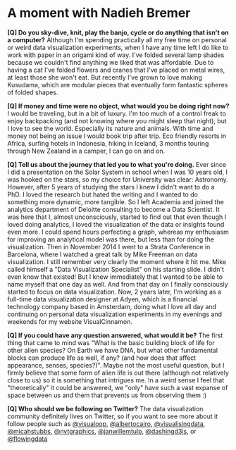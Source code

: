 A moment with Nadieh Bremer
======

__[Q] Do you sky-dive, knit, play the banjo, cycle or do anything that isn't on a computer?__
Although I'm spending practically all my free time on personal or weird data visualization experiments, when I have any time left I do like to work with paper in an origami kind of way. I've folded several lamp shades because we couldn't find anything we liked that was affordable. Due to having a cat I've folded flowers and cranes that I've placed on metal wires, at least those she won't eat. But recently I've grown to love making Kusudama, which are modular pieces that eventually form fantastic spheres of folded shapes.

__[Q] If money and time were no object, what would you be doing right now?__
I would be traveling, but in a bit of luxury. I'm too much of a control freak to enjoy backpacking (and not knowing where you might sleep that night), but I love to see the world. Especially its nature and animals. With time and money not being an issue I would book trip after trip. Eco friendly resorts in Africa, surfing hotels in Indonesia, hiking in Iceland, 3 months touring through New Zealand in a camper, I can go on and on.

__[Q] Tell us about the journey that led you to what you're doing.__
Ever since I did a presentation on the Solar System in school when I was 10 years old, I was hooked on the stars, so my choice for University was clear: Astronomy. However, after 5 years of studying the stars I knew I didn't want to do a PhD. I loved the research but hated the writing and I wanted to do something more dynamic, more tangible. So I left Academia and joined the analytics department of Deloitte consulting to become a Data Scientist. It was here that I, almost unconsciously, started to find out that even though I loved doing analytics, I loved the visualization of the data or insights found even more. I could spend hours perfecting a graph, whereas my enthusiasm for improving an analytical model was there, but less than for doing the visualization. Then in November 2014 I went to a Strata Conference in Barcelona, where I watched a great talk by Mike Freeman on data visualization. I still remember very clearly the moment where it hit me. Mike called himself a "Data Visualization Specialist" on his starting slide. I didn't even know that existed! But I knew immediately that I wanted to be able to name myself that one day as well. And from that day on I finally consciously started to focus on data visualization. Now, 2 years later, I'm working as a full-time data visualization designer at Adyen, which is a financial technology company based in Amsterdam, doing what I love all day and continuing on personal data visualization experiments in my evenings and weekends for my website VisualCinnamon.

__[Q] If you could have any question answered, what would it be?__
The first thing that came to mind was "What is the basic building block of life for other alien species? On Earth we have DNA, but what other fundamental blocks can produce life as well, if any? (and how does that affect appearance, senses, species?)". Maybe not the most useful question, but I firmly believe that some form of alien life is out there (although not relatively close to us) so it is something that intrigues me. In a weird sense I feel that "theoretically" it could be answered, we "only" have such a vast expanse of space between us and them that prevents us from observing them :)

__[Q] Who should we be following on Twitter?__
The data visualization community definitely lives on Twitter, so if you want to see more about it follow people such as [@visualoop](https://www.twitter.com/visualoop "visualoop on Twitter"), [@albertocairo](https://www.twitter.com/albertocairo "albertocairo on Twitter"), [@visualisingdata](https://www.twitter.com/visualisingdata "visualisingdata on Twitter"), [@micahstubbs](https://www.twitter.com/micahstubbs "micahstubbs on Twitter"), [@nytgraphics](https://www.twitter.com/nytgraphics "nytgraphics on Twitter"), [@janwillemtulp](https://www.twitter.com/janwillemtulp "janwillemtulp on Twitter"), [@dashingd3js](https://www.twitter.com/dashingd3js "dashingd3js on Twitter"), or [@flowingdata](https://www.twitter.com/flowingdata "flowingdata on Twitter")
